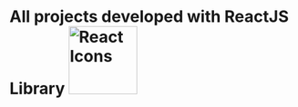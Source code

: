 # All projects developed with ReactJS Library <img src="https://rawgit.com/gorangajic/react-icons/master/react-icons.svg" width="120" alt="React Icons">
